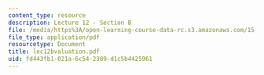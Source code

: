 ```yaml
---
content_type: resource
description: Lecture 12 - Section B
file: /media/https%3A/open-learning-course-data-rc.s3.amazonaws.com/15-402-finance-theory-ii-spring-2003/fd443fb1021a6c542389d1c5b4425961_lec12bvaluation.pdf
file_type: application/pdf
resourcetype: Document
title: lec12bvaluation.pdf
uid: fd443fb1-021a-6c54-2389-d1c5b4425961
---
```

